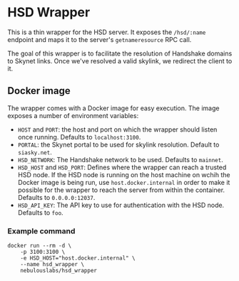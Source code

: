 # HSD Wrapper

This is a thin wrapper for the HSD server. It exposes the `/hsd/:name` endpoint 
and maps it to the server's `getnameresource` RPC call.

The goal of this wrapper is to facilitate the resolution of Handshake domains to
Skynet links. Once we've resolved a valid skylink, we redirect the client to it.

## Docker image

The wrapper comes with a Docker image for easy execution. The image exposes a 
number of environment variables:  
* `HOST` and `PORT`: the host and port on which the wrapper should listen once
running. Defaults to `localhost:3100`.
* `PORTAL`: the Skynet portal to be used for skylink resolution. Default to 
`siasky.net`.
* `HSD_NETWORK`: The Handshake network to be used. Defaults to `mainnet`.
* `HSD_HOST` and `HSD_PORT`: Defines where the wrapper can reach a trusted HSD 
node. If the HSD node is running on the host machine on wchih the Docker image
is being run, use `host.docker.internal` in order to make it possible for the 
wrapper to reach the server from within the container. Defaults to 
`0.0.0.0:12037`.
* `HSD_API_KEY`: The API key to use for authentication with the HSD node. 
Defaults to `foo`.

### Example command

```
docker run --rm -d \
    -p 3100:3100 \
    -e HSD_HOST="host.docker.internal" \
    --name hsd_wrapper \
    nebulouslabs/hsd_wrapper
```
